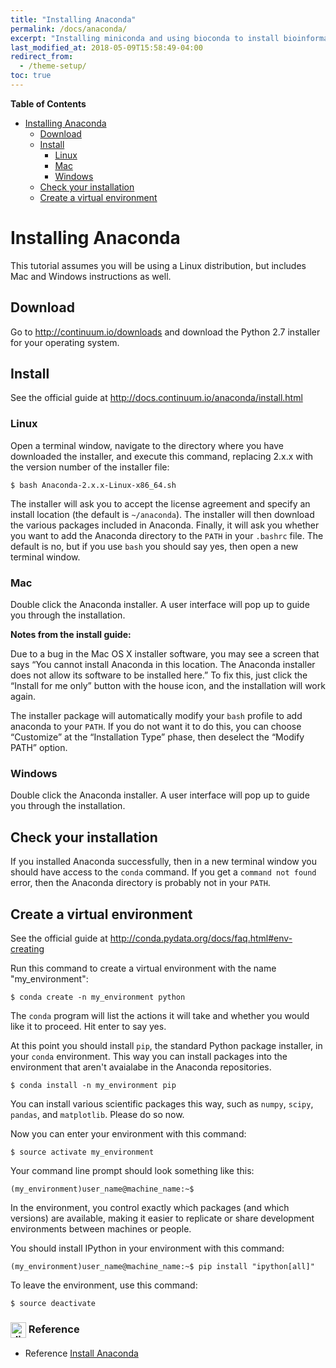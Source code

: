 ```yaml
---
title: "Installing Anaconda"
permalink: /docs/anaconda/
excerpt: "Installing miniconda and using bioconda to install bioinformatics tools."
last_modified_at: 2018-05-09T15:58:49-04:00
redirect_from:
  - /theme-setup/
toc: true
---
```


**Table of Contents**

- [Installing Anaconda](#installing-anaconda)
	- [Download](#download)
	- [Install](#install)
		- [Linux](#linux)
		- [Mac](#mac)
		- [Windows](#windows)
	- [Check your installation](#check-your-installation)
	- [Create a virtual environment](#create-a-virtual-environment)

Installing Anaconda
===================

This tutorial assumes you will be using a Linux distribution, but includes Mac and Windows instructions as well.

## Download

Go to http://continuum.io/downloads and download the Python 2.7 installer for your operating system.

## Install

See the official guide at http://docs.continuum.io/anaconda/install.html

### Linux

Open a terminal window, navigate to the directory where you have downloaded the installer, and execute this command, replacing 2.x.x with the version number of the installer file:

`$ bash Anaconda-2.x.x-Linux-x86_64.sh`

The installer will ask you to accept the license agreement and specify an install location (the default is `~/anaconda`). The installer will then download the various packages included in Anaconda. Finally, it will ask you whether you want to add the Anaconda directory to the `PATH` in your `.bashrc` file. The default is no, but if you use `bash` you should say yes, then open a new terminal window.

### Mac

Double click the Anaconda installer. A user interface will pop up to guide you through the installation.

**Notes from the install guide:**

Due to a bug in the Mac OS X installer software, you may see a screen that says “You cannot install Anaconda in this location. The Anaconda installer does not allow its software to be installed here.” To fix this, just click the “Install for me only” button with the house icon, and the installation will work again.

The installer package will automatically modify your `bash` profile to add anaconda to your `PATH`. If you do not want it to do this, you can choose “Customize” at the “Installation Type” phase, then deselect the “Modify PATH” option.

### Windows

Double click the Anaconda installer. A user interface will pop up to guide you through the installation.

## Check your installation

If you installed Anaconda successfully, then in a new terminal window you should have access to the `conda` command. If you get a `command not found` error, then the Anaconda directory is probably not in your `PATH`.

## Create a virtual environment

See the official guide at http://conda.pydata.org/docs/faq.html#env-creating

Run this command to create a virtual environment with the name "my_environment":

`$ conda create -n my_environment python`

The `conda` program will list the actions it will take and whether you would like it to proceed. Hit enter to say yes.

At this point you should install `pip`, the standard Python package installer, in your `conda` environment. This way you can install packages into the environment that aren't avaialabe in the Anaconda repositories.

`$ conda install -n my_environment pip`

You can install various scientific packages this way, such as `numpy`, `scipy`, `pandas`, and `matplotlib`. Please do so now.

Now you can enter your environment with this command:

`$ source activate my_environment`

Your command line prompt should look something like this:

`(my_environment)user_name@machine_name:~$`

In the environment, you control exactly which packages (and which versions) are available, making it easier to replicate or share development environments between machines or people.

You should install IPython in your environment with this command:

`(my_environment)user_name@machine_name:~$ pip install "ipython[all]"`

To leave the environment, use this command:

`$ source deactivate`

### <img title="diamond_shape_with_a_dot_inside" alt="diamond_shape_with_a_dot_inside" src="https://assets-cdn.github.com/images/icons/emoji/unicode/1f4a0.png" height="25" width="25" align="absmiddle"> Reference

* Reference [Install Anaconda](https://github.com/vr2262/scientific-python-tutorial/blob/master/docs/anaconda-install.md)